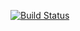 [![Build Status](https://travis-ci.org/anastasiya0304/stack.svg?branch=master)](https://travis-ci.org/anastasiya0304/stack)
